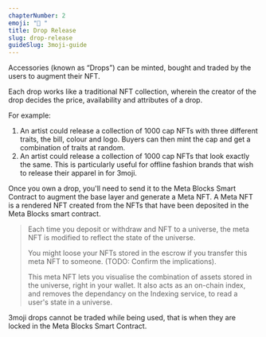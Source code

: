 ```yaml
---
chapterNumber: 2
emoji: "💫 "
title: Drop Release
slug: drop-release
guideSlug: 3moji-guide
---
```

Accessories (known as “Drops”) can be minted, bought and traded by the users to augment their NFT. 

Each drop works like a traditional NFT collection, wherein the creator of the drop decides the price, availability and attributes of a drop. 

For example:

1. An artist could release a collection of 1000 cap NFTs with three different traits, the bill, colour and logo. Buyers can then mint the cap and get a combination of traits at random. 
2. An artist could release a collection of 1000 cap NFTs that look exactly the same. This is particularly useful for offline fashion brands that wish to release their apparel in for 3moji.  

Once you own a drop, you'll need to send it to the Meta Blocks Smart Contract to augment the base layer and generate a Meta NFT. A Meta NFT is a rendered NFT created from the NFTs that have been deposited in the Meta Blocks smart contract. 

> Each time you deposit or withdraw and NFT to a universe, the meta NFT is modified to reflect the state of the universe.
>
> You might loose your NFTs stored in the escrow if you transfer this meta NFT to someone. (TODO: Confirm the implications).
>
> This meta NFT lets you visualise the combination of assets stored in the universe, right in your wallet. It also acts as an on-chain index, and removes the dependancy on the Indexing service, to read a user's state in a universe.

3moji drops cannot be traded while being used, that is when they are locked in the Meta Blocks Smart Contract.